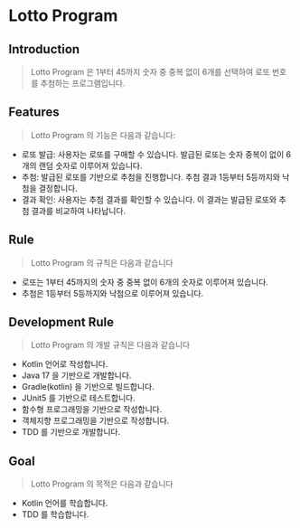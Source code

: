 # Lotto Program

## Introduction

> Lotto Program 은 1부터 45까지 숫자 중 중복 없이 6개를 선택하여 로또 번호를 추첨하는 프로그램입니다.

## Features

> Lotto Program 의 기능은 다음과 같습니다:

- 로또 발급: 사용자는 로또를 구매할 수 있습니다. 발급된 로또는 숫자 중복이 없이 6개의 랜덤 숫자로 이루어져 있습니다.
- 추첨: 발급된 로또를 기반으로 추첨을 진행합니다. 추첨 결과 1등부터 5등까지와 낙첨을 결정합니다.
- 결과 확인: 사용자는 추첨 결과를 확인할 수 있습니다. 이 결과는 발급된 로또와 추첨 결과를 비교하여 나타납니다.

## Rule

> Lotto Program 의 규칙은 다음과 같습니다

- 로또는 1부터 45까지의 숫자 중 중복 없이 6개의 숫자로 이루어져 있습니다.
- 추첨은 1등부터 5등까지와 낙첨으로 이루어져 있습니다.

## Development Rule

> Lotto Program 의 개발 규칙은 다음과 같습니다

- Kotlin 언어로 작성합니다.
- Java 17 을 기반으로 개발합니다.
- Gradle(kotlin) 을 기반으로 빌드합니다.
- JUnit5 를 기반으로 테스트합니다.
- 함수형 프로그래밍을 기반으로 작성합니다.
- 객체지향 프로그래밍을 기반으로 작성합니다.
- TDD 를 기반으로 개발합니다.

## Goal

> Lotto Program 의 목적은 다음과 같습니다

- Kotlin 언어를 학습합니다.
- TDD 를 학습합니다.